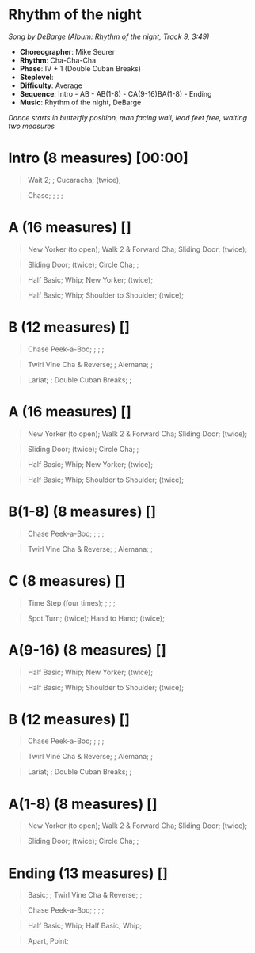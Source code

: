 # Rhythm of the night
*Song by DeBarge (Album: Rhythm of the night, Track 9, 3:49)*
 
* **Choreographer**: Mike Seurer
* **Rhythm**: Cha-Cha-Cha
* **Phase**: IV + 1 (Double Cuban Breaks)
* **Steplevel**: 
* **Difficulty**: Average
* **Sequence**: Intro - AB - AB(1-8) - CA(9-16)BA(1-8) - Ending
* **Music**: Rhythm of the night, DeBarge
 
*Dance starts in butterfly position, man facing wall, lead feet free, waiting two measures*
 
# Intro (8 measures) [00:00]

> Wait 2; ; Cucaracha; (twice);

> Chase; ; ; ;

# A (16 measures) []

> New Yorker (to open); Walk 2 & Forward Cha; Sliding Door; (twice);

> Sliding Door; (twice); Circle Cha; ;

> Half Basic; Whip; New Yorker; (twice);

> Half Basic; Whip; Shoulder to Shoulder; (twice);

# B (12 measures) []

> Chase Peek-a-Boo; ; ; ;

> Twirl Vine Cha & Reverse; ; Alemana; ;

> Lariat; ; Double Cuban Breaks; ;

# A (16 measures) []

> New Yorker (to open); Walk 2 & Forward Cha; Sliding Door; (twice);

> Sliding Door; (twice); Circle Cha; ;

> Half Basic; Whip; New Yorker; (twice);

> Half Basic; Whip; Shoulder to Shoulder; (twice);

# B(1-8) (8 measures) []

> Chase Peek-a-Boo; ; ; ;

> Twirl Vine Cha & Reverse; ; Alemana; ;

# C (8 measures) []

> Time Step (four times); ; ; ;

> Spot Turn; (twice); Hand to Hand; (twice);

# A(9-16) (8 measures) []

> Half Basic; Whip; New Yorker; (twice);

> Half Basic; Whip; Shoulder to Shoulder; (twice);

# B (12 measures) []

> Chase Peek-a-Boo; ; ; ;

> Twirl Vine Cha & Reverse; ; Alemana; ;

> Lariat; ; Double Cuban Breaks; ;

# A(1-8) (8 measures) []

> New Yorker (to open); Walk 2 & Forward Cha; Sliding Door; (twice);

> Sliding Door; (twice); Circle Cha; ;

# Ending (13 measures) []

> Basic; ; Twirl Vine Cha & Reverse; ;

> Chase Peek-a-Boo; ; ; ;

> Half Basic; Whip; Half Basic; Whip;

> Apart, Point;